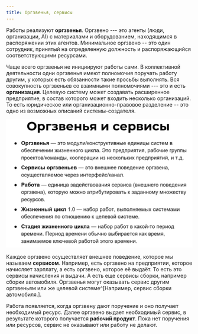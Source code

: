 ```yaml
---
title: Оргзвенья, сервисы
---
```


Работы реализуют **оргзвенья**. Оргзвено --- это агенты (люди,
организации, AI) с материалами и оборудованием, находящимся в
распоряжении этих агентов. Минимальное оргзвено -- это один сотрудник,
принятый на определенную должность и распоряжающийся соответствующими
ресурсами.

Чаще всего оргзвенья не инициируют работы сами. В коллективной
деятельности одни оргзвенья имеют полномочия поручать работу другим, у
которых есть обязанности такие просьбы выполнять. Вся совокупность
оргзвеньев со взаимными полномочиями --- это и есть **организация**.
Целевую систему может создавать расширенное предприятие, в состав
которого может входить несколько организаций. То есть юридическое или
организационно-правовое разделение -- это одно из возможных описаний
системы-создателя.


![](08-organizational-units-services-39.png)


Каждое оргзвено осуществляет внешнее поведение, которое мы называем
**сервисом**. Например, есть оргзвено на предприятии, которое начисляет
зарплату, а есть оргзвено, которое её выдаёт. То есть это сервисы
начисления и выдачи. А есть еще сервисы сборки, например сборки
автомобиля. Оргзвенья могут оказывать сервис другим оргзвеньям или же
целевой системе^[Например, сервис сборки
автомобиля.].

Работа появляется, когда оргзвену дают поручение и оно получает
необходимый ресурс. Далее оргзвено выдает необходимый сервис, в
результате которого получается **рабочий продукт**. Пока нет поручения
или ресурсов, сервис не оказывают или работу не делают.
